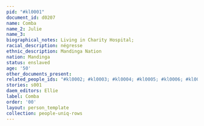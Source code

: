 ```yaml
---
pid: "#kl0001"
document_id: d0207
name: Comba
name_2: Julie
name_3: 
biographical_notes: Living in Charity Hospital;
racial_description: négresse
ethnic_description: Mandinga Nation
nation: Mandinga
status: enslaved
age: '50'
other_documents_present: 
related_people_ids: "#kl0002; #kl0003; #kl0004; #kl0005; #kl0006; #kl0007"
stories: s001
daem_editors: Ellie
label: Comba
order: '00'
layout: person_template
collection: people-uniq-rows
---
```

